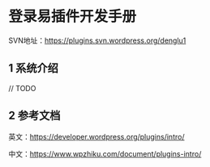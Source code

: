 # 登录易插件开发手册

SVN地址：https://plugins.svn.wordpress.org/denglu1

## 1 系统介绍

// TODO

## 2 参考文档

英文：https://developer.wordpress.org/plugins/intro/

中文：https://www.wpzhiku.com/document/plugins-intro/
